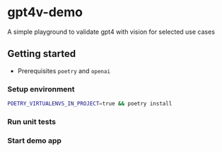 # gpt4v-demo
A simple playground to validate gpt4 with vision for selected use cases


## Getting started
- Prerequisites `poetry` and `openai`

### Setup environment
```bash
POETRY_VIRTUALENVS_IN_PROJECT=true && poetry install
```

### Run unit tests

### Start demo app
